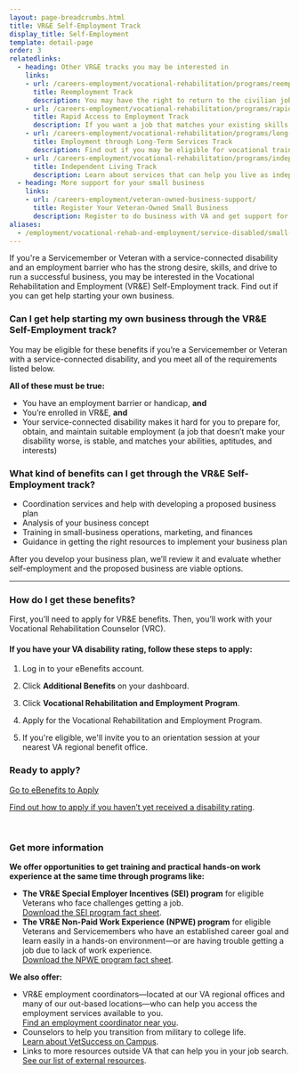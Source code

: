 ```yaml
---
layout: page-breadcrumbs.html
title: VR&E Self-Employment Track
display_title: Self-Employment
template: detail-page
order: 3
relatedlinks:
  - heading: Other VR&E tracks you may be interested in
    links:
    - url: /careers-employment/vocational-rehabilitation/programs/reemployment/
      title: Reemployment Track
      description: You may have the right to return to the civilian job you held before activating. Find out how we can help with this process.
    - url: /careers-employment/vocational-rehabilitation/programs/rapid-access-to-employment/
      title: Rapid Access to Employment Track
      description: If you want a job that matches your existing skills, find out if you can get employment counseling and job-search support.
    - url: /careers-employment/vocational-rehabilitation/programs/long-term-services/
      title: Employment through Long-Term Services Track
      description: Find out if you may be eligible for vocational training to help you develop new job skills.
    - url: /careers-employment/vocational-rehabilitation/programs/independent-living/
      title: Independent Living Track
      description: Learn about services that can help you live as independently as possible if you can't return to work right away.
  - heading: More support for your small business
    links:
    - url: /careers-employment/veteran-owned-business-support/
      title: Register Your Veteran-Owned Small Business
      description: Register to do business with VA and get support for your Veteran-owned small business.
aliases:
  - /employment/vocational-rehab-and-employment/service-disabled/small-business-training/
---
```


<div class="va-introtext">

If you're a Servicemember or Veteran with a service-connected disability and an employment barrier who has the strong desire, skills, and drive to run a successful business, you may be interested in the Vocational Rehabilitation and Employment (VR&amp;E) Self-Employment track. Find out if you can get help starting your own business.

</div>

<div class="feature" markdown="1">

### Can I get help starting my own business through the VR&amp;E Self-Employment track?

You may be eligible for these benefits if you’re a Servicemember or Veteran with a service-connected disability, and you meet all of the requirements listed below.

**All of these must be true:**

- You have an employment barrier or handicap, **and**
- You’re enrolled in VR&E, **and**
- Your service-connected disability makes it hard for you to prepare for, obtain, and maintain suitable employment (a job that doesn’t make your disability worse, is stable, and matches your abilities, aptitudes, and interests)

</div>

### What kind of benefits can I get through the VR&amp;E Self-Employment track?

- Coordination services and help with developing a proposed business plan
- Analysis of your business concept
- Training in small-business operations, marketing, and finances
- Guidance in getting the right resources to implement your business plan

After you develop your business plan, we’ll review it and evaluate whether self-employment and the proposed business are viable options.

<hr>

### How do I get these benefits?

First, you’ll need to apply for VR&E benefits. Then, you’ll work with your Vocational Rehabilitation Counselor (VRC).

#### If you have your VA disability rating, follow these steps to apply:

<ol class="process">

<li class="process-step list-one">

Log in to your eBenefits account.

</li>

<li class="process-step list-two">

Click **Additional Benefits** on your dashboard.

</li>

<li class="process-step list-three">

Click **Vocational Rehabilitation and Employment Program**.

</li>

<li class="process-step list-four">

Apply for the Vocational Rehabilitation and Employment Program.

</li>

<li class="process-step list-five">

If you're eligible, we'll invite you to an orientation session at your nearest VA regional benefit office.

</li>
</ol>

### Ready to apply?

<a class="usa-button-primary va-button-primary" href="https://www.ebenefits.va.gov/ebenefits/about/feature?feature=vocational-rehabilitation-and-employment">Go to eBenefits to Apply</a>

[Find out how to apply if you haven’t yet received a disability rating](/careers-employment/vocational-rehabilitation/how-to-apply/#servicemember-not-received-rating).

<br>

### Get more information

**We offer opportunities to get training and practical hands-on work experience at the same time through programs like:**
- **The VR&E Special Employer Incentives (SEI) program** for eligible Veterans who face challenges getting a job. <br>
  [Download the SEI program fact sheet](https://benefits.va.gov/BENEFITS/factsheets/vocrehab/SpecialEmployerIncentive.pdf).
- **The VR&E Non-Paid Work Experience (NPWE) program** for eligible Veterans and Servicemembers who have an established career goal and learn easily in a hands-on environment—or are having trouble getting a job due to lack of work experience. <br>
  [Download the NPWE program fact sheet](https://benefits.va.gov/BENEFITS/factsheets/vocrehab/Non-paidWorkExperience.pdf).

**We also offer:**
- VR&E employment coordinators—located at our VA regional offices and many of our out-based locations—who can help you access the employment services available to you.<br>
[Find an employment coordinator near you](https://www.benefits.va.gov/VOCREHAB/docs/EmploymentCoordinators.xlsx).
- Counselors to help you transition from military to college life. <br>
[Learn about VetSuccess on Campus](/careers-employment/vetsuccess-on-campus/).
- Links to more resources outside VA that can help you in your job search. <br>
[See our list of external resources](/careers-employment/veteran-resources/).
